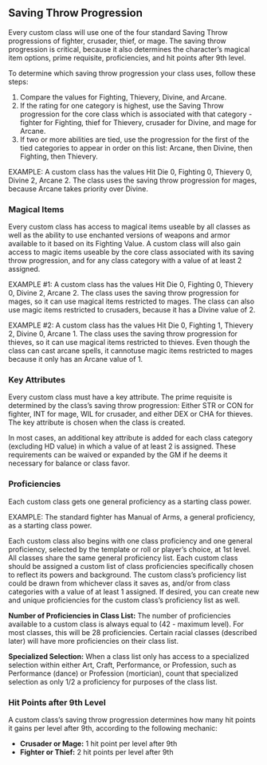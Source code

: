 ## Saving Throw Progression

Every custom class will use one of the four standard Saving Throw progressions of fighter, crusader, thief, or mage. The saving throw progression is critical, because it also determines the character’s magical item options, prime requisite, proficiencies, and hit points after 9th level.

To determine which saving throw progression your class uses, follow these steps:

1. Compare the values for Fighting, Thievery, Divine, and Arcane.
2. If the rating for one category is highest, use the Saving Throw progression for the core class which is associated with that category - fighter for Fighting, thief for Thievery, crusader for Divine, and mage for Arcane.
3. If two or more abilities are tied, use the progression for the first of the tied categories to appear in order on this list: Arcane, then Divine, then Fighting, then Thievery.

EXAMPLE: A custom class has the values Hit Die 0, Fighting 0, Thievery 0, Divine 2, Arcane 2. The class uses the saving throw progression for mages, because Arcane takes priority over Divine.

### Magical Items

Every custom class has access to magical items useable by all classes as well as the ability to use enchanted versions of weapons and armor available to it based on its Fighting Value. A custom class will also gain access to magic items useable by the core class associated with its saving throw progression, and for any class category with a value of at least 2 assigned.

EXAMPLE #1: A custom class has the values Hit Die 0, Fighting 0, Thievery 0, Divine 2, Arcane 2. The class uses the saving throw progression for mages, so it can use magical items restricted to mages. The class can also use magic items restricted to crusaders, because it has a Divine value of 2.

EXAMPLE #2: A custom class has the values Hit Die 0, Fighting 1, Thievery 2, Divine 0, Arcane 1. The class uses the saving throw progression for thieves, so it can use magical items restricted to thieves. Even though the class can cast arcane spells, it cannotuse magic items restricted to mages because it only has an Arcane value of 1.

### Key Attributes

Every custom class must have a key attribute. The prime requisite is determined by the class’s saving throw progression: Either STR or CON for fighter, INT for mage, WIL for crusader, and either DEX or CHA for thieves. The key attribute is chosen when the class is created.

In most cases, an additional key attribute is added for each class category (excluding HD value) in which a value of at least 2 is assigned. These requirements can be waived or expanded by the GM if he deems it necessary for balance or class favor.

### Proficiencies

Each custom class gets one general proficiency as a starting class power.

EXAMPLE: The standard fighter has Manual of Arms, a general proficiency, as a starting class power.

Each custom class also begins with one class proficiency and one general proficiency, selected by the template or roll or player’s choice, at 1st level. All classes share the same general proficiency list. Each custom class should be assigned a custom list of class proficiencies specifically chosen to reflect its powers and background. The custom class’s proficiency list could be drawn from whichever class it saves as, and/or from class categories with a value of at least 1 assigned. If desired, you can create new and unique proficiencies for the custom class’s proficiency list as well.

**Number of Proficiencies in Class List:** The number of proficiencies available to a custom class is always equal to (42 - maximum level). For most classes, this will be 28 proficiencies. Certain racial classes (described later) will have more proficiencies on their class list.

**Specialized Selection:** When a class list only has access to a specialized selection within either Art, Craft, Performance, or Profession, such as Performance (dance) or Profession (mortician), count that specialized selection as only 1/2 a proficiency for purposes of the class list.

### Hit Points after 9th Level

A custom class’s saving throw progression determines how many hit points it gains per level after 9th, according to the following mechanic:

* **Crusader or Mage:** 1 hit point per level after 9th
* **Fighter or Thief:** 2 hit points per level after 9th
